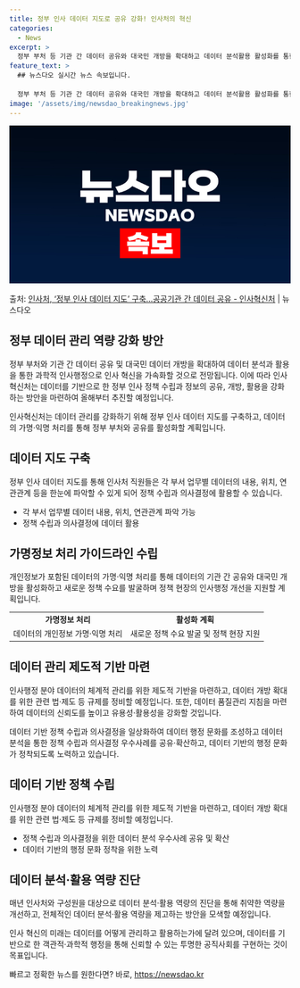 ```yaml
---
title: 정부 인사 데이터 지도로 공유 강화! 인사처의 혁신
categories:
  - News
excerpt: >
  정부 부처 등 기관 간 데이터 공유와 대국민 개방을 확대하고 데이터 분석활용 활성화를 통한 과학적 인사행정으…
feature_text: >
  ## 뉴스다오 실시간 뉴스 속보입니다.

  정부 부처 등 기관 간 데이터 공유와 대국민 개방을 확대하고 데이터 분석활용 활성화를 통한 과학적 인사행정으…
image: '/assets/img/newsdao_breakingnews.jpg'
---
```


![뉴스다오 속보](/assets/img/newsdao_breakingnews.jpg)

<p>출처: <a href="https://newsdao.kr/3038" rel="dofollow">인사처, ‘정부 인사 데이터 지도’ 구축…공공기관 간 데이터 공유 - 인사혁신처</a> | 뉴스다오</p>

<h2 data-ke-size="size26">정부 데이터 관리 역량 강화 방안</h2>
정부 부처와 기관 간 데이터 공유 및 대국민 데이터 개방을 확대하여 데이터 분석과 활용을 통한 과학적 인사행정으로 인사 혁신을 가속화할 것으로 전망됩니다. 이에 따라 인사혁신처는 데이터를 기반으로 한 정부 인사 정책 수립과 정보의 공유, 개방, 활용을 강화하는 방안을 마련하여 올해부터 추진할 예정입니다.

<p data-ke-size="size16">인사혁신처는 데이터 관리를 강화하기 위해 정부 인사 데이터 지도를 구축하고, 데이터의 가명·익명 처리를 통해 정부 부처와 공유를 활성화할 계획입니다.</p>

<h2 data-ke-size="size24">데이터 지도 구축</h2>
정부 인사 데이터 지도를 통해 인사처 직원들은 각 부서 업무별 데이터의 내용, 위치, 연관관계 등을 한눈에 파악할 수 있게 되어 정책 수립과 의사결정에 활용할 수 있습니다.

<ul>
  <li>각 부서 업무별 데이터 내용, 위치, 연관관계 파악 가능</li>
  <li>정책 수립과 의사결정에 데이터 활용</li>
</ul>

<h2 data-ke-size="size24">가명정보 처리 가이드라인 수립</h2>
개인정보가 포함된 데이터의 가명·익명 처리를 통해 데이터의 기관 간 공유와 대국민 개방을 활성화하고 새로운 정책 수요를 발굴하며 정책 현장의 인사행정 개선을 지원할 계획입니다.

<table>
  <tr>
    <td style="text-align: center; height: 17px;"><b>가명정보 처리</b></td>
    <td style="text-align: center; height: 17px;"><b>활성화 계획</b></td>
  </tr>
  <tr>
    <td style="text-align: center; height: 17px;">데이터의 개인정보 가명·익명 처리</td>
    <td style="text-align: center; height: 17px;">새로운 정책 수요 발굴 및 정책 현장 지원</td>
  </tr>
</table>

<h2 data-ke-size="size24">데이터 관리 제도적 기반 마련</h2>
인사행정 분야 데이터의 체계적 관리를 위한 제도적 기반을 마련하고, 데이터 개방 확대를 위한 관련 법·제도 등 규제를 정비할 예정입니다. 또한, 데이터 품질관리 지침을 마련하여 데이터의 신뢰도를 높이고 유용성·활용성을 강화할 것입니다.

<p data-ke-size="size16">데이터 기반 정책 수립과 의사결정을 일상화하여 데이터 행정 문화를 조성하고 데이터 분석을 통한 정책 수립과 의사결정 우수사례를 공유·확산하고, 데이터 기반의 행정 문화가 정착되도록 노력하고 있습니다.</p>

<h2 data-ke-size="size24">데이터 기반 정책 수립</h2>
인사행정 분야 데이터의 체계적 관리를 위한 제도적 기반을 마련하고, 데이터 개방 확대를 위한 관련 법·제도 등 규제를 정비할 예정입니다.

<ul>
  <li>정책 수립과 의사결정을 위한 데이터 분석 우수사례 공유 및 확산</li>
  <li>데이터 기반의 행정 문화 정착을 위한 노력</li>
</ul>

<h2 data-ke-size="size24">데이터 분석·활용 역량 진단</h2>
매년 인사처와 구성원을 대상으로 데이터 분석·활용 역량의 진단을 통해 취약한 역량을 개선하고, 전체적인 데이터 분석·활용 역량을 제고하는 방안을 모색할 예정입니다.

<p data-ke-size="size16">인사 혁신의 미래는 데이터를 어떻게 관리하고 활용하는가에 달려 있으며, 데이터를 기반으로 한 객관적·과학적 행정을 통해 신뢰할 수 있는 투명한 공직사회를 구현하는 것이 목표입니다.</p>
 

빠르고 정확한 뉴스를 원한다면? 바로, <a href="https://newsdao.kr" rel="dofollow">https://newsdao.kr</a>


    
